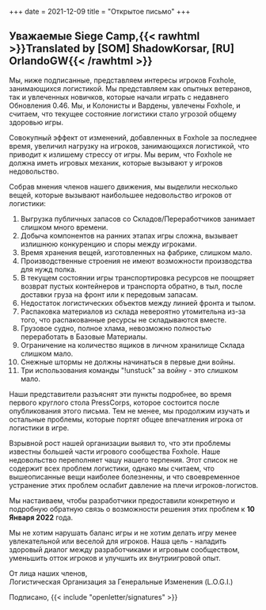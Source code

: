 +++
date = 2021-12-09
title = "Открытое письмо"
+++
## Уважаемые Siege Camp,{{< rawhtml >}}<span class="translated" lang="en">Translated by [SOM] ShadowKorsar, [RU] OrlandoGW</span>{{< /rawhtml >}}

Мы, ниже подписанные, представляем интересы игроков Foxhole, занимающихся логистикой. Мы представляем как опытных ветеранов, так и увлеченных новичков, которые начали играть с недавнего Обновления 0.46. Мы, и Колонисты и Вардены, увлечены Foxhole, и считаем, что текущее состояние логистики стало угрозой общему здоровью игры.

Совокупный эффект от изменений, добавленных в Foxhole за последнее время, увеличил нагрузку на игроков, занимающихся логистикой, что приводит к излишему стрессу от игры. Мы верим, что Foxhole не должна иметь игровых механик, которые вызывают у игроков недовольство.

Собрав мнения членов нашего движения, мы выделили несколько вещей, которые вызывают наибольшее недовольство игроков от логистики:

1. Выгрузка публичных запасов со Складов/Переработчиков занимает слишком много времени.
2. Добыча компонентов на ранних этапах игры сложна, вызывает излишнюю конкуренцию и споры между игроками.
3. Время хранения вещей, изготовленных на фабрике, слишком мало.
4. Производственные строения не имеют возможности производства для нужд полка.
5. В текущем состоянии игры транспортировка ресурсов не поощряет возврат пустых контейнеров и транспорта обратно, в тыл, после доставки груза на фронт или к передовым запасам.
6. Недостаток логистических объектов между линией фронта и тылом.
7. Распаковка материалов из склада невероятно утомительна из-за того, что распакованные ресурсы не складываются вместе.
8. Грузовое судно, полное хлама, невозможно полностью переработать в Базовые Материалы.
9. Ограничение на количество ящиков в личном хранилище Склада слишком мало.
10. Снежные штормы не должны начинаться в первые дни войны.
11. Три использования команды "!unstuck" за войну - это слишком мало.

Наши представители разъяснят эти пункты подробнее, во время первого круглого стола PressCorps, которое состоится после опубликования этого письма. Тем не менее, мы продолжим изучать и остальные проблемы, которые портят общее впечатления игрока от логистики в игре.

Взрывной рост нашей организации выявил то, что эти проблемы известны большей части игрового сообщества Foxhole. Наше недовольство переполняет чашу нашего терпения. Этот список не содержит всех проблем логистики, однако мы считаем, что вышеописанные вещи наиболее болезненны, и что своевременное устранение этих проблем ослабит давление на плечи игроков-логистов.

Мы настаиваем, чтобы разработчики предоставили конкретную и подробную обратную связь о возможности решения этих проблем к **10 Января 2022** года.

Мы не хотим нарушать баланс игры и не хотим делать игру менее увлекательной или веселой для игроков. Наша цель - наладить здоровый диалог между разработчиками и игровым сообществом, уменьшить отток игроков и улучшить их внутриигровой опыт.

От лица наших членов,<br>Логистическая Организация за Генеральные Изменения (L.O.G.I.)

Подписано, {{< include "openletter/signatures" >}}